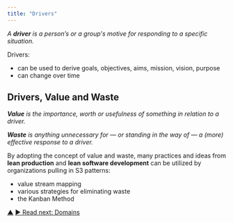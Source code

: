 ```yaml
---
title: "Drivers"
---
```



_A **driver** is a person’s or a group's motive for responding to a specific situation._

Drivers:

-   can be used to derive goals, objectives, aims, mission, vision, purpose
-   can change over time

## Drivers, Value and Waste

_**Value** is the importance, worth or usefulness of something in relation to a driver._

_**Waste** is anything unnecessary for — or standing in the way of — a (more) effective response to a driver._

By adopting the concept of value and waste, many practices and ideas from **lean production** and **lean software development** can be utilized by organizations pulling in S3 patterns:

-   value stream mapping
-   various strategies for eliminating waste
-   the Kanban Method


<div class="bottom-nav">
<a href="making-sense-of-organizations.html" title="Up: Key Concepts for Making Sense of Organizations">▲</a> <a href="domain.html" title="">▶ Read next: Domains</a>
</div>


<script type="text/javascript">
Mousetrap.bind('g n', function() {
    window.location.href = 'domain.html';
    return false;
});
</script>

